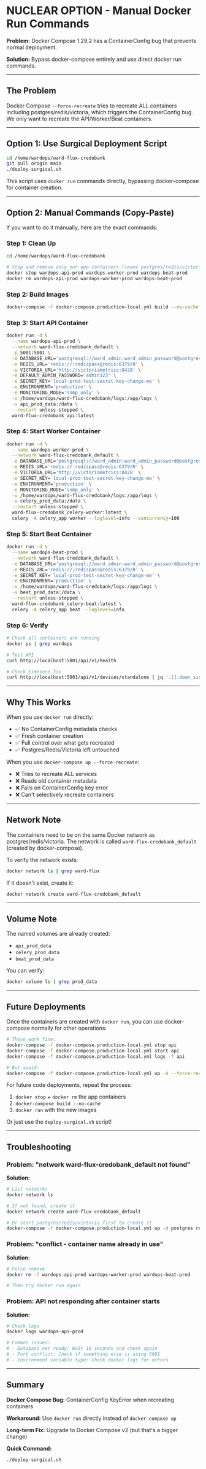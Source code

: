 # NUCLEAR OPTION - Manual Docker Run Commands

**Problem:** Docker Compose 1.29.2 has a ContainerConfig bug that prevents normal deployment.

**Solution:** Bypass docker-compose entirely and use direct docker run commands.

---

## The Problem

Docker Compose `--force-recreate` tries to recreate ALL containers including postgres/redis/victoria, which triggers the ContainerConfig bug. We only want to recreate the API/Worker/Beat containers.

---

## Option 1: Use Surgical Deployment Script

```bash
cd /home/wardops/ward-flux-credobank
git pull origin main
./deploy-surgical.sh
```

This script uses `docker run` commands directly, bypassing docker-compose for container creation.

---

## Option 2: Manual Commands (Copy-Paste)

If you want to do it manually, here are the exact commands:

### Step 1: Clean Up

```bash
cd /home/wardops/ward-flux-credobank

# Stop and remove only our app containers (leave postgres/redis/victoria alone)
docker stop wardops-api-prod wardops-worker-prod wardops-beat-prod
docker rm wardops-api-prod wardops-worker-prod wardops-beat-prod
```

### Step 2: Build Images

```bash
docker-compose -f docker-compose.production-local.yml build --no-cache api celery-worker celery-beat
```

### Step 3: Start API Container

```bash
docker run -d \
  --name wardops-api-prod \
  --network ward-flux-credobank_default \
  -p 5001:5001 \
  -e DATABASE_URL='postgresql://ward_admin:ward_admin_password@postgres:5432/ward_ops' \
  -e REDIS_URL='redis://:redispass@redis:6379/0' \
  -e VICTORIA_URL='http://victoriametrics:8428' \
  -e DEFAULT_ADMIN_PASSWORD='admin123' \
  -e SECRET_KEY='local-prod-test-secret-key-change-me' \
  -e ENVIRONMENT='production' \
  -e MONITORING_MODE='snmp_only' \
  -v /home/wardops/ward-flux-credobank/logs:/app/logs \
  -v api_prod_data:/data \
  --restart unless-stopped \
  ward-flux-credobank_api:latest
```

### Step 4: Start Worker Container

```bash
docker run -d \
  --name wardops-worker-prod \
  --network ward-flux-credobank_default \
  -e DATABASE_URL='postgresql://ward_admin:ward_admin_password@postgres:5432/ward_ops' \
  -e REDIS_URL='redis://:redispass@redis:6379/0' \
  -e VICTORIA_URL='http://victoriametrics:8428' \
  -e SECRET_KEY='local-prod-test-secret-key-change-me' \
  -e ENVIRONMENT='production' \
  -e MONITORING_MODE='snmp_only' \
  -v /home/wardops/ward-flux-credobank/logs:/app/logs \
  -v celery_prod_data:/data \
  --restart unless-stopped \
  ward-flux-credobank_celery-worker:latest \
  celery -A celery_app worker --loglevel=info --concurrency=100
```

### Step 5: Start Beat Container

```bash
docker run -d \
  --name wardops-beat-prod \
  --network ward-flux-credobank_default \
  -e DATABASE_URL='postgresql://ward_admin:ward_admin_password@postgres:5432/ward_ops' \
  -e REDIS_URL='redis://:redispass@redis:6379/0' \
  -e SECRET_KEY='local-prod-test-secret-key-change-me' \
  -e ENVIRONMENT='production' \
  -v /home/wardops/ward-flux-credobank/logs:/app/logs \
  -v beat_prod_data:/data \
  --restart unless-stopped \
  ward-flux-credobank_celery-beat:latest \
  celery -A celery_app beat --loglevel=info
```

### Step 6: Verify

```bash
# Check all containers are running
docker ps | grep wardops

# Test API
curl http://localhost:5001/api/v1/health

# Check timezone fix
curl http://localhost:5001/api/v1/devices/standalone | jq '.[].down_since' | head -3
```

---

## Why This Works

When you use `docker run` directly:
- ✅ No ContainerConfig metadata checks
- ✅ Fresh container creation
- ✅ Full control over what gets recreated
- ✅ Postgres/Redis/Victoria left untouched

When you use `docker-compose up --force-recreate`:
- ❌ Tries to recreate ALL services
- ❌ Reads old container metadata
- ❌ Fails on ContainerConfig key error
- ❌ Can't selectively recreate containers

---

## Network Note

The containers need to be on the same Docker network as postgres/redis/victoria. The network is called `ward-flux-credobank_default` (created by docker-compose).

To verify the network exists:
```bash
docker network ls | grep ward-flux
```

If it doesn't exist, create it:
```bash
docker network create ward-flux-credobank_default
```

---

## Volume Note

The named volumes are already created:
- `api_prod_data`
- `celery_prod_data`
- `beat_prod_data`

You can verify:
```bash
docker volume ls | grep prod_data
```

---

## Future Deployments

Once the containers are created with `docker run`, you can use docker-compose normally for other operations:

```bash
# These work fine:
docker-compose -f docker-compose.production-local.yml stop api
docker-compose -f docker-compose.production-local.yml start api
docker-compose -f docker-compose.production-local.yml logs -f api

# But avoid:
docker-compose -f docker-compose.production-local.yml up -d --force-recreate  # Triggers bug
```

For future code deployments, repeat the process:
1. `docker stop` + `docker rm` the app containers
2. `docker-compose build --no-cache`
3. `docker run` with the new images

Or just use the `deploy-surgical.sh` script!

---

## Troubleshooting

### Problem: "network ward-flux-credobank_default not found"

**Solution:**
```bash
# List networks
docker network ls

# If not found, create it
docker network create ward-flux-credobank_default

# Or start postgres/redis/victoria first to create it
docker-compose -f docker-compose.production-local.yml up -d postgres redis victoriametrics
```

### Problem: "conflict - container name already in use"

**Solution:**
```bash
# Force remove
docker rm -f wardops-api-prod wardops-worker-prod wardops-beat-prod

# Then try docker run again
```

### Problem: API not responding after container starts

**Solution:**
```bash
# Check logs
docker logs wardops-api-prod

# Common issues:
# - Database not ready: Wait 10 seconds and check again
# - Port conflict: Check if something else is using 5001
# - Environment variable typo: Check docker logs for errors
```

---

## Summary

**Docker Compose Bug:** ContainerConfig KeyError when recreating containers

**Workaround:** Use `docker run` directly instead of `docker-compose up`

**Long-term Fix:** Upgrade to Docker Compose v2 (but that's a bigger change)

**Quick Command:**
```bash
./deploy-surgical.sh
```
